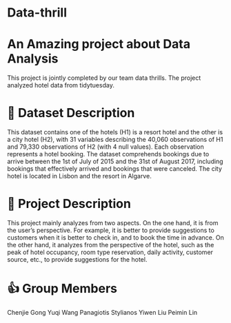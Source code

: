 
# Data-thrill

# An Amazing project about Data Analysis

This project is jointly completed by our team data thrills. The project analyzed hotel data from tidytuesday.

# 📝 Dataset Description

This dataset contains one of the hotels (H1) is a resort hotel and the other is a city hotel (H2), with 31 variables describing the 40,060 observations of H1 and 79,330 observations of H2 (with 4 null values). Each observation represents a hotel booking. The dataset comprehends bookings due to arrive between the 1st of July of 2015 and the 31st of August 2017, including bookings that effectively arrived and bookings that were canceled. The city hotel is located in Lisbon and the resort in Algarve.

# 🎯 Project Description

This project mainly analyzes from two aspects. On the one hand, it is from the user’s perspective. For example, it is better to provide suggestions to customers when it is better to check in, and to book the time in advance. On the other hand, it analyzes from the perspective of the hotel, such as the peak of hotel occupancy, room type reservation, daily activity, customer source, etc., to provide suggestions for the hotel.

# 👍 Group Members

Chenjie Gong 
Yuqi Wang 
Panagiotis Stylianos 
Yiwen Liu 
Peimin Lin
